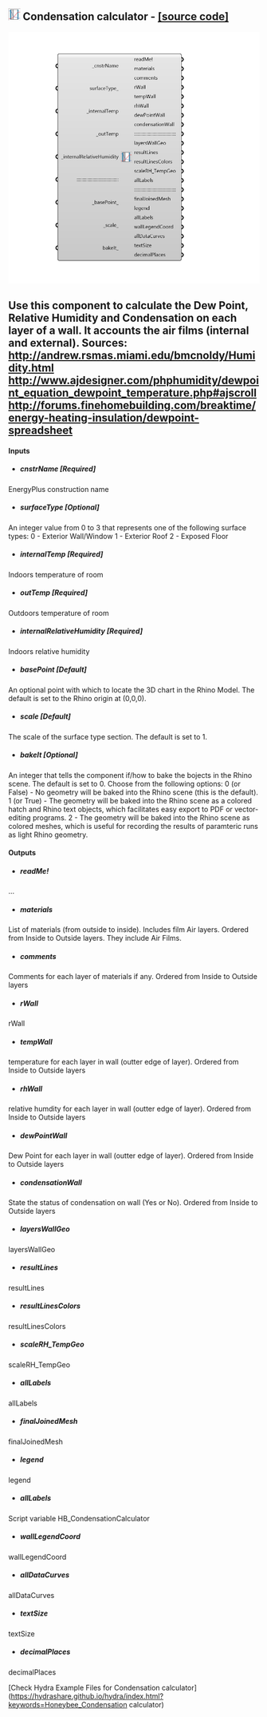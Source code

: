 ## ![](../../images/icons/Condensation_calculator.png) Condensation calculator - [[source code]](https://github.com/ladybug-tools/honeybee-legacy/tree/master/src/Honeybee_Condensation%20calculator.py)

![](../../images/components/Condensation_calculator.png)

Use this component to calculate the Dew Point, Relative Humidity and Condensation on each layer of a wall. It accounts the air films (internal and external).
 Sources:
 http://andrew.rsmas.miami.edu/bmcnoldy/Humidity.html
 http://www.ajdesigner.com/phphumidity/dewpoint_equation_dewpoint_temperature.php#ajscroll
 http://forums.finehomebuilding.com/breaktime/energy-heating-insulation/dewpoint-spreadsheet
 -
 

#### Inputs
* ##### cnstrName [Required]
EnergyPlus construction name
* ##### surfaceType [Optional]
An integer value from 0 to 3 that represents one of the following surface types:
 0 - Exterior Wall/Window
 1 - Exterior Roof
 2 - Exposed Floor
* ##### internalTemp [Required]
Indoors temperature of room
* ##### outTemp [Required]
Outdoors temperature of room
* ##### internalRelativeHumidity [Required]
Indoors relative humidity
* ##### basePoint [Default]
An optional point with which to locate the 3D chart in the Rhino Model.  The default is set to the Rhino origin at (0,0,0).
* ##### scale [Default]
The scale of the surface type section. The default is set to 1.
* ##### bakeIt [Optional]
An integer that tells the component if/how to bake the bojects in the Rhino scene.  The default is set to 0.  Choose from the following options:
 0 (or False) - No geometry will be baked into the Rhino scene (this is the default).
 1 (or True) - The geometry will be baked into the Rhino scene as a colored hatch and Rhino text objects, which facilitates easy export to PDF or vector-editing programs.
 2 - The geometry will be baked into the Rhino scene as colored meshes, which is useful for recording the results of paramteric runs as light Rhino geometry.

#### Outputs
* ##### readMe!
...
* ##### materials
List of materials (from outside to inside). Includes film Air layers. Ordered from Inside to Outside layers. They include Air Films.
* ##### comments
Comments for each layer of materials if any. Ordered from Inside to Outside layers
* ##### rWall
rWall
* ##### tempWall
temperature for each layer in wall (outter edge of layer). Ordered from Inside to Outside layers
* ##### rhWall
relative humdity for each layer in wall (outter edge of layer). Ordered from Inside to Outside layers
* ##### dewPointWall
Dew Point for each layer in wall (outter edge of layer). Ordered from Inside to Outside layers
* ##### condensationWall
State the status of condensation on wall (Yes or No). Ordered from Inside to Outside layers
* ##### layersWallGeo
layersWallGeo
* ##### resultLines
resultLines
* ##### resultLinesColors
resultLinesColors
* ##### scaleRH_TempGeo
scaleRH_TempGeo
* ##### allLabels
allLabels
* ##### finalJoinedMesh
finalJoinedMesh
* ##### legend
legend
* ##### allLabels
Script variable HB_CondensationCalculator
* ##### wallLegendCoord
wallLegendCoord
* ##### allDataCurves
allDataCurves
* ##### textSize
textSize
* ##### decimalPlaces
decimalPlaces


[Check Hydra Example Files for Condensation calculator](https://hydrashare.github.io/hydra/index.html?keywords=Honeybee_Condensation calculator)
